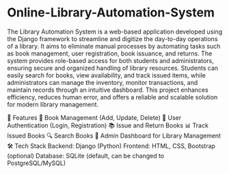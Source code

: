 # Online-Library-Automation-System

The Library Automation System is a web-based application developed using the Django framework to streamline and digitize the day-to-day operations of a library. It aims to eliminate manual processes by automating tasks such as book management, user registration, book issuance, and returns. The system provides role-based access for both students and administrators, ensuring secure and organized handling of library resources. Students can easily search for books, view availability, and track issued items, while administrators can manage the inventory, monitor transactions, and maintain records through an intuitive dashboard. This project enhances efficiency, reduces human error, and offers a reliable and scalable solution for modern library management.

🔧 Features
📖 Book Management (Add, Update, Delete)
👤 User Authentication (Login, Registration)
📚 Issue and Return Books
📊 Track Issued Books
🔍 Search Books
🧾 Admin Dashboard for Library Management
🛠️ Tech Stack
Backend: Django (Python)
Frontend: HTML, CSS, Bootstrap (optional)
Database: SQLite (default, can be changed to PostgreSQL/MySQL)
